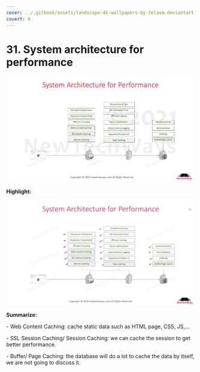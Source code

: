 ```yaml
---
cover: ../.gitbook/assets/landscape-4k-wallpapers-by-telasm.deviantart.com (20).jpg
coverY: 0
---
```


# 31. System architecture for performance

![](<../.gitbook/assets/image (3).png>)

**Highlight:**

![](<../.gitbook/assets/image (11).png>)

**Summarize:**

\- Web Content Caching: cache static data such as HTML page, CSS, JS,…

\- SSL Session Caching/ Session Caching: we can cache the session to get better performance.

\- Buffer/ Page Caching: the database will do a lot to cache the data by itself, we are not going to discuss it.
